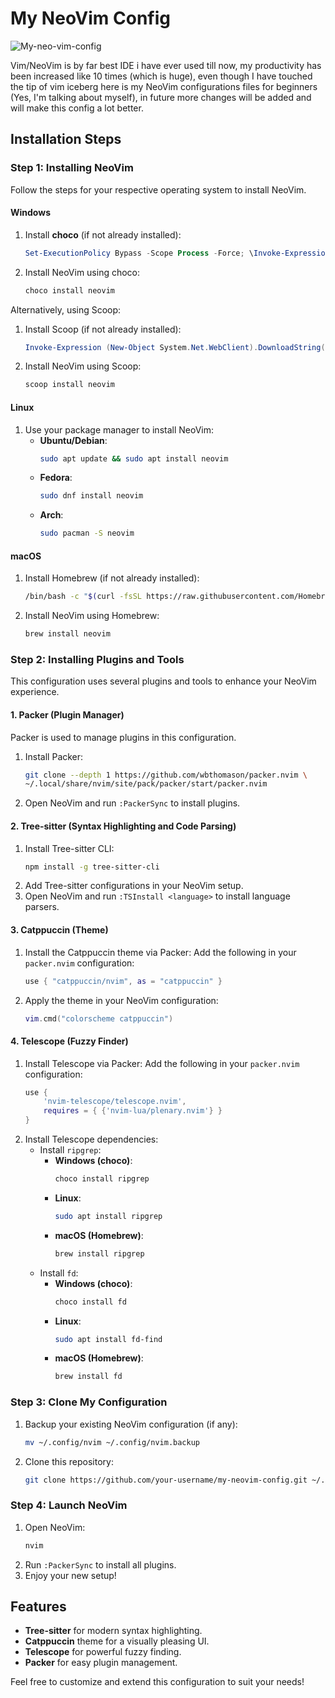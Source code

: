 # My NeoVim Config
![My-neo-vim-config](https://github.com/user-attachments/assets/ba885cbe-19d1-493a-a661-c228d5320921)

Vim/NeoVim is by far best IDE i have ever used till now, my productivity has been increased like 10 times (which is huge), even though I have touched the tip of vim iceberg here is my NeoVim configurations files
for beginners (Yes, I'm talking about myself), in future more changes will be added and will make this config a lot better. 
 
## Installation Steps

### Step 1: Installing NeoVim
Follow the steps for your respective operating system to install NeoVim.

#### Windows
1. Install **choco** (if not already installed):
   ```powershell
   Set-ExecutionPolicy Bypass -Scope Process -Force; \Invoke-Expression ((New-Object System.Net.WebClient).DownloadString('https://chocolatey.org/install.ps1'))
   ```
2. Install NeoVim using choco:
   ```powershell
   choco install neovim
   ```

Alternatively, using Scoop:
1. Install Scoop (if not already installed):
   ```powershell
   Invoke-Expression (New-Object System.Net.WebClient).DownloadString('https://get.scoop.sh')
   ```
2. Install NeoVim using Scoop:
   ```powershell
   scoop install neovim
   ```

#### Linux
1. Use your package manager to install NeoVim:
   - **Ubuntu/Debian**:
     ```bash
     sudo apt update && sudo apt install neovim
     ```
   - **Fedora**:
     ```bash
     sudo dnf install neovim
     ```
   - **Arch**:
     ```bash
     sudo pacman -S neovim
     ```

#### macOS
1. Install Homebrew (if not already installed):
   ```bash
   /bin/bash -c "$(curl -fsSL https://raw.githubusercontent.com/Homebrew/install/HEAD/install.sh)"
   ```
2. Install NeoVim using Homebrew:
   ```bash
   brew install neovim
   ```

### Step 2: Installing Plugins and Tools
This configuration uses several plugins and tools to enhance your NeoVim experience.

#### 1. **Packer** (Plugin Manager)
Packer is used to manage plugins in this configuration.
1. Install Packer:
   ```bash
   git clone --depth 1 https://github.com/wbthomason/packer.nvim \
   ~/.local/share/nvim/site/pack/packer/start/packer.nvim
   ```
2. Open NeoVim and run `:PackerSync` to install plugins.

#### 2. **Tree-sitter** (Syntax Highlighting and Code Parsing)
1. Install Tree-sitter CLI:
   ```bash
   npm install -g tree-sitter-cli
   ```
2. Add Tree-sitter configurations in your NeoVim setup.
3. Open NeoVim and run `:TSInstall <language>` to install language parsers.

#### 3. **Catppuccin** (Theme)
1. Install the Catppuccin theme via Packer:
   Add the following in your `packer.nvim` configuration:
   ```lua
   use { "catppuccin/nvim", as = "catppuccin" }
   ```
2. Apply the theme in your NeoVim configuration:
   ```lua
   vim.cmd("colorscheme catppuccin")
   ```

#### 4. **Telescope** (Fuzzy Finder)
1. Install Telescope via Packer:
   Add the following in your `packer.nvim` configuration:
   ```lua
   use {
       'nvim-telescope/telescope.nvim',
       requires = { {'nvim-lua/plenary.nvim'} }
   }
   ```
2. Install Telescope dependencies:
   - Install `ripgrep`:
     - **Windows (choco)**:
       ```powershell
       choco install ripgrep
       ```
     - **Linux**:
       ```bash
       sudo apt install ripgrep
       ```
     - **macOS (Homebrew)**:
       ```bash
       brew install ripgrep
       ```
   - Install `fd`:
     - **Windows (choco)**:
       ```powershell
       choco install fd
       ```
     - **Linux**:
       ```bash
       sudo apt install fd-find
       ```
     - **macOS (Homebrew)**:
       ```bash
       brew install fd
       ```

### Step 3: Clone My Configuration
1. Backup your existing NeoVim configuration (if any):
   ```bash
   mv ~/.config/nvim ~/.config/nvim.backup
   ```
2. Clone this repository:
   ```bash
   git clone https://github.com/your-username/my-neovim-config.git ~/.config/nvim
   ```

### Step 4: Launch NeoVim
1. Open NeoVim:
   ```bash
   nvim
   ```
2. Run `:PackerSync` to install all plugins.
3. Enjoy your new setup!

## Features
- **Tree-sitter** for modern syntax highlighting.
- **Catppuccin** theme for a visually pleasing UI.
- **Telescope** for powerful fuzzy finding.
- **Packer** for easy plugin management.

Feel free to customize and extend this configuration to suit your needs!
